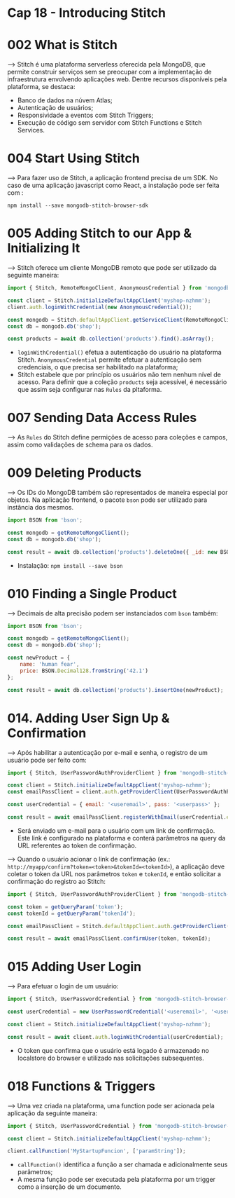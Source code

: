 # Cap 18 - Introducing Stitch

# 002 What is Stitch
--> Stitch é uma plataforma serverless oferecida pela MongoDB, que permite construir serviços sem se preocupar 
com a implementação de infraestrutura envolvendo aplicações web. Dentre recursos disponíveis pela plataforma, 
se destaca:
* Banco de dados na núvem Atlas;
* Autenticação de usuários;
* Responsividade a eventos com Stitch Triggers;
* Execução de código sem servidor com Stitch Functions e Stitch Services.

# 004 Start Using Stitch
--> Para fazer uso de Stitch, a aplicação frontend precisa de um SDK. No caso de uma aplicação javascript como 
React, a instalação pode ser feita com :
```
npm install --save mongodb-stitch-browser-sdk
```

# 005 Adding Stitch to our App & Initializing It
--> Stitch oferece um cliente MongoDB remoto que pode ser utilizado da seguinte maneira:
```javascript
import { Stitch, RemoteMongoClient, AnonymousCredential } from 'mongodb-stitch-browser-sdk';

const client = Stitch.initializeDefaultAppClient('myshop-nzhmm');
client.auth.loginWithCredential(new AnonymousCredential());

const mongodb = Stitch.defaultAppClient.getServiceClient(RemoteMongoClient.factory, 'mongodb-atlas');
const db = mongodb.db('shop');

const products = await db.collection('products').find().asArray();
```
* `loginWithCredential()` efetua a autenticação do usuário na plataforma Stitch. `AnonymousCredential` 
permite efetuar a autenticação sem credenciais, o que precisa ser habilitado na plataforma;
* Stitch estabele que por princípio os usuários não tem nenhum nível de acesso. Para definir que a coleção 
`products` seja acessível, é necessário que assim seja configurar nas `Rules` da pltaforma.

# 007 Sending Data Access Rules
--> As `Rules` do Stitch define permições de acesso para coleções e campos, assim como validações de schema 
para os dados.

# 009 Deleting Products
--> Os IDs do MongoDB também são representados de maneira especial por objetos. Na aplicação frontend, o pacote 
`bson` pode ser utilizado para instância dos mesmos. 
```javascript
import BSON from 'bson';

const mongodb = getRemoteMongoClient();
const db = mongodb.db('shop');

const result = await db.collection('products').deleteOne({ _id: new BSON.ObjectID('...') });
```
* Instalação: `npm install --save bson`

# 010 Finding a Single Product
--> Decimais de alta precisão podem ser instanciados com `bson` também:
```javascript
import BSON from 'bson';

const mongodb = getRemoteMongoClient();
const db = mongodb.db('shop');

const newProduct = {
    name: 'human fear',
    price: BSON.Decimal128.fromString('42.1')
};

const result = await db.collection('products').insertOne(newProduct);
```

# 014. Adding User Sign Up & Confirmation
--> Após habilitar a autenticação por e-mail e senha, o registro de um usuário pode ser feito com:
```javascript
import { Stitch, UserPasswordAuthProviderClient } from 'mongodb-stitch-browser-sdk';

const client = Stitch.initializeDefaultAppClient('myshop-nzhmm');
const emailPassClient = client.auth.getProviderClient(UserPasswordAuthProviderClient.factory);

const userCredential = { email: '<useremail>', pass: '<userpass>' };

const result = await emailPassClient.registerWithEmail(userCredential.email, userCredential.pass);
```
* Será enviado um e-mail para o usuário com um link de confirmação. Este link é configurado na 
plataforma e conterá parâmetros na query da URL referentes ao token de confirmação.

--> Quando o usuário acionar o link de confirmação (ex.: `http://myapp/confirm?token=<token>&tokenId=<tokenId>`), 
a aplicação deve coletar o token da URL nos parâmetros `token` e `tokenId`, e então solicitar a confirmação 
do registro ao Stitch:
```javascript
import { Stitch, UserPasswordAuthProviderClient } from 'mongodb-stitch-browser-sdk';

const token = getQueryParam('token');
const tokenId = getQueryParam('tokenId');

const emailPassClient = Stitch.defaultAppClient.auth.getProviderClient(UserPasswordAuthProviderClient.factory);

const result = await emailPassClient.confirmUser(token, tokenId);
```

# 015 Adding User Login
--> Para efetuar o login de um usuário:
```javascript
import { Stitch, UserPasswordCredential } from 'mongodb-stitch-browser-sdk';

const userCredential = new UserPasswordCredential('<useremail>', '<userpass>');

const client = Stitch.initializeDefaultAppClient('myshop-nzhmm');

const result = await client.auth.loginWithCredential(userCredential);
```
* O token que confirma que o usuário está logado é armazenado no localstore do browser e utilizado nas solicitações 
subsequentes.

# 018 Functions & Triggers
--> Uma vez criada na plataforma, uma function pode ser acionada pela aplicação da seguinte maneira:
```javascript
import { Stitch, UserPasswordCredential } from 'mongodb-stitch-browser-sdk';

const client = Stitch.initializeDefaultAppClient('myshop-nzhmm');

client.callFunction('MyStartupFuncion', ['paramString']);
```
* `callFunction()` identifica a função a ser chamada e adicionalmente seus parâmetros;
* A mesma função pode ser executada pela plataforma por um trigger como a inserção de um documento.